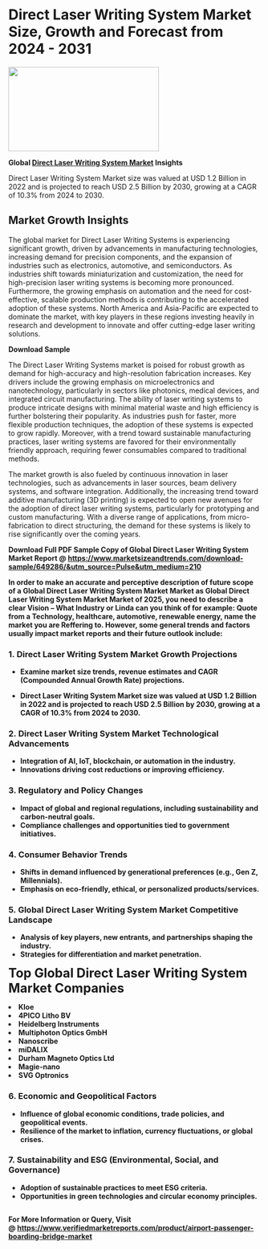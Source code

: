 <H1>Direct Laser Writing System Market Size, Growth and Forecast from 2024 - 2031</H1><img class="aligncenter size-medium wp-image-584254" src="https://thirdeyenews.in/wp-content/uploads/2024/09/Global-Market-Research-300x168.jpeg" alt="" width="300" height="168" /><p><strong>Global&nbsp;<a href="https://www.marketsizeandtrends.com/download-sample/649286/&amp;utm_source=Pulse&amp;utm_medium=210">Direct Laser Writing System Market</a> Insights</strong></p><p>Direct Laser Writing System Market size was valued at USD 1.2 Billion in 2022 and is projected to reach USD 2.5 Billion by 2030, growing at a CAGR of 10.3% from 2024 to 2030.</p><p><h2>Market Growth Insights</h2> <p>The global market for Direct Laser Writing Systems is experiencing significant growth, driven by advancements in manufacturing technologies, increasing demand for precision components, and the expansion of industries such as electronics, automotive, and semiconductors. As industries shift towards miniaturization and customization, the need for high-precision laser writing systems is becoming more pronounced. Furthermore, the growing emphasis on automation and the need for cost-effective, scalable production methods is contributing to the accelerated adoption of these systems. North America and Asia-Pacific are expected to dominate the market, with key players in these regions investing heavily in research and development to innovate and offer cutting-edge laser writing solutions.</p> <p><strong>Download Sample</strong></p> <p>The Direct Laser Writing Systems market is poised for robust growth as demand for high-accuracy and high-resolution fabrication increases. Key drivers include the growing emphasis on microelectronics and nanotechnology, particularly in sectors like photonics, medical devices, and integrated circuit manufacturing. The ability of laser writing systems to produce intricate designs with minimal material waste and high efficiency is further bolstering their popularity. As industries push for faster, more flexible production techniques, the adoption of these systems is expected to grow rapidly. Moreover, with a trend toward sustainable manufacturing practices, laser writing systems are favored for their environmentally friendly approach, requiring fewer consumables compared to traditional methods.</p> <p>The market growth is also fueled by continuous innovation in laser technologies, such as advancements in laser sources, beam delivery systems, and software integration. Additionally, the increasing trend toward additive manufacturing (3D printing) is expected to open new avenues for the adoption of direct laser writing systems, particularly for prototyping and custom manufacturing. With a diverse range of applications, from micro-fabrication to direct structuring, the demand for these systems is likely to rise significantly over the coming years.</p> <p><strong></p><p><span class=""><strong>Download Full PDF Sample Copy of Global Direct Laser Writing System Market Report</strong> @ <a href="https://www.marketsizeandtrends.com/download-sample/649286/&amp;utm_source=Pulse&amp;utm_medium=210" target="_blank">https://www.marketsizeandtrends.com/download-sample/649286/&amp;utm_source=Pulse&amp;utm_medium=210</a></span></p><p>In order to make an accurate and perceptive description of future scope of a Global&nbsp;Direct Laser Writing System Market Market as Global&nbsp;Direct Laser Writing System Market Market of 2025, you need to describe a clear Vision &ndash; What Industry or Linda can you think of for example: Quote from a Technology, healthcare, automotive, renewable energy, name the market you are Reffering to. However, some general trends and factors usually impact market reports and their future outlook include:</p><h3>1.&nbsp;<strong>Direct Laser Writing System Market Growth Projections</strong></h3><ul><li>Examine market size trends, revenue estimates and CAGR (Compounded Annual Growth Rate) projections.</li><li><p>Direct Laser Writing System Market size was valued at USD 1.2 Billion in 2022 and is projected to reach USD 2.5 Billion by 2030, growing at a CAGR of 10.3% from 2024 to 2030.</p></li></ul><h3>2.&nbsp;<strong>Direct Laser Writing System Market Technological Advancements</strong></h3><ul><li>Integration of AI, IoT, blockchain, or automation in the industry.</li><li>Innovations driving cost reductions or improving efficiency.</li></ul><h3>3.&nbsp;<strong>Regulatory and Policy Changes</strong></h3><ul><li>Impact of global and regional regulations, including sustainability and carbon-neutral goals.</li><li>Compliance challenges and opportunities tied to government initiatives.</li></ul><h3>4.&nbsp;<strong>Consumer Behavior Trends</strong></h3><ul><li>Shifts in demand influenced by generational preferences (e.g., Gen Z, Millennials).</li><li>Emphasis on eco-friendly, ethical, or personalized products/services.</li></ul><h3>5.&nbsp;<strong>Global Direct Laser Writing System Market Competitive Landscape</strong></h3><ul><li>Analysis of key players, new entrants, and partnerships shaping the industry.</li><li>Strategies for differentiation and market penetration.</li></ul><p data-pm-slice="1 1 []"><span style="color: inherit; font-family: inherit; font-size: 25px;">Top Global Direct Laser Writing System Market Companies</span></p><div class="" data-test-id=""><p><li>Kloe</li><li> 4PICO Litho BV</li><li> Heidelberg Instruments</li><li> Multiphoton Optics GmbH</li><li> Nanoscribe</li><li> miDALIX</li><li> Durham Magneto Optics Ltd</li><li> Magie-nano</li><li> SVG Optronics</li></p></div><h3>6.&nbsp;<strong>Economic and Geopolitical Factors</strong></h3><ul><li>Influence of global economic conditions, trade policies, and geopolitical events.</li><li>Resilience of the market to inflation, currency fluctuations, or global crises.</li></ul><h3>7.&nbsp;<strong>Sustainability and ESG (Environmental, Social, and Governance)</strong></h3><ul><li>Adoption of sustainable practices to meet ESG criteria.</li><li>Opportunities in green technologies and circular economy principles.</li></ul><h2><strong style="font-size: 14px;">For More Information or Query, Visit @&nbsp;</strong><a style="background-color: #ffffff; font-size: 14px;" href="https://www.marketsizeandtrends.com/report/direct-laser-writing-system-market/" target="_blank">https://www.verifiedmarketreports.com/product/airport-passenger-boarding-bridge-market</a></h2>
